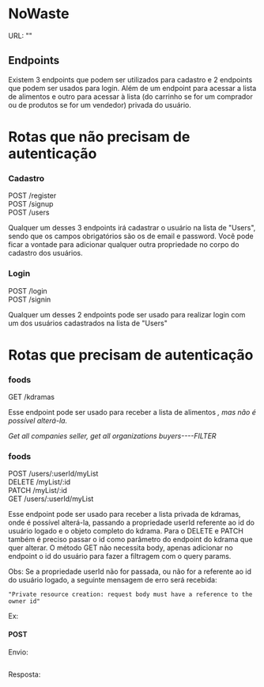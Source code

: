 # NoWaste


URL: ""


## Endpoints

Existem 3 endpoints que podem ser utilizados para cadastro e 2 endpoints que podem ser usados para login. Além de um endpoint para acessar a lista de alimentos e outro para acessar à lista (do carrinho se for um comprador ou de produtos se for um vendedor) privada do usuário.

# Rotas que não precisam de autenticação

### Cadastro

POST /register <br/>
POST /signup <br/>
POST /users

Qualquer um desses 3 endpoints irá cadastrar o usuário na lista de "Users", sendo que os campos obrigatórios são os de email e password.
Você pode ficar a vontade para adicionar qualquer outra propriedade no corpo do cadastro dos usuários.


### Login

POST /login <br/>
POST /signin

Qualquer um desses 2 endpoints pode ser usado para realizar login com um dos usuários cadastrados na lista de "Users"



# Rotas que precisam de autenticação

### foods

GET /kdramas

Esse endpoint pode ser usado para receber a lista de alimentos *, mas não é possível alterá-la.*

*Get all companies seller, get all organizations buyers----FILTER*

### foods

POST /users/:userId/myList <br/>
DELETE /myList/:id <br/>
PATCH /myList/:id <br/> 
GET /users/:userId/myList <br/>

Esse endpoint pode ser usado para receber a lista privada de kdramas, onde é possível alterá-la, passando a propriedade userId referente ao id do usuário logado e o objeto completo do kdrama. Para o DELETE e PATCH também é preciso passar o id como parâmetro do endpoint do kdrama que quer alterar. O método GET não necessita body, apenas adicionar no endpoint o id do usuário para fazer a filtragem com o query params.

Obs: Se a propriedade userId não for passada, ou não for a referente ao id do usuário logado, a seguinte mensagem de erro será recebida:

````
"Private resource creation: request body must have a reference to the owner id"
````

Ex: 

#### POST

Envio: 
````

````

Resposta:
````

````





